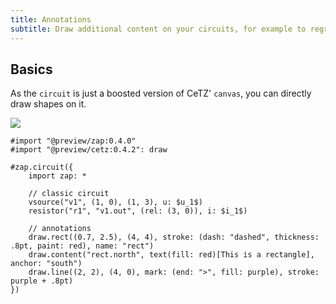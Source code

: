 ```yaml
---
title: Annotations
subtitle: Draw additional content on your circuits, for example to regroup a set of symbols or to add a note somewhere.
---
```


## Basics

As the `circuit` is just a boosted version of CeTZ' `canvas`, you can directly draw shapes on it.

![](/docs/annotations.svg)

```typst
#import "@preview/zap:0.4.0"
#import "@preview/cetz:0.4.2": draw

#zap.circuit({
    import zap: *

    // classic circuit
    vsource("v1", (1, 0), (1, 3), u: $u_1$)
    resistor("r1", "v1.out", (rel: (3, 0)), i: $i_1$)

    // annotations
    draw.rect((0.7, 2.5), (4, 4), stroke: (dash: "dashed", thickness: .8pt, paint: red), name: "rect")
    draw.content("rect.north", text(fill: red)[This is a rectangle], anchor: "south")
    draw.line((2, 2), (4, 0), mark: (end: ">", fill: purple), stroke: purple + .8pt)
})
```

